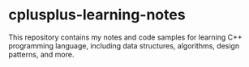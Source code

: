 # cplusplus-learning-notes
This repository contains my notes and code samples for learning C++ programming language, including data structures, algorithms, design patterns, and more. 
